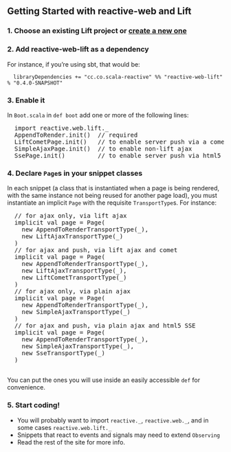 ## Getting Started with reactive-web and Lift

### 1. Choose an existing Lift project or [create a new one](http://www.assembla.com/wiki/show/liftweb/Using_SBT)

### 2. Add reactive-web-lift as a dependency
For instance, if you’re using sbt, that would be:
````
  libraryDependencies += "cc.co.scala-reactive" %% "reactive-web-lift" % "0.4.0-SNAPSHOT"
````

### 3. Enable it
  In `Boot.scala` in `def boot` add one or more of the following lines:
  <pre class="brush: scala">
  import reactive.web.lift._
  AppendToRender.init()  // required
  LiftCometPage.init()   // to enable server push via a comet actor
  SimpleAjaxPage.init()  // to enable non-lift ajax
  SsePage.init()         // to enable server push via html5 server-side events</pre>

### 4. Declare `Page`s in your snippet classes
  In each snippet (a class that is instantiated when a page is being rendered, with the same instance not being reused for another page load),
  you must instantiate an implicit `Page` with the requisite `TransportType`s. For instance:
  <pre class="brush: scala">
  // for ajax only, via lift ajax
  implicit val page = Page(
    new AppendToRenderTransportType(_),
    new LiftAjaxTransportType(_)
  )
  // for ajax and push, via lift ajax and comet
  implicit val page = Page(
    new AppendToRenderTransportType(_),
    new LiftAjaxTransportType(_),
    new LiftCometTransportType(_)
  )
  // for ajax only, via plain ajax
  implicit val page = Page(
    new AppendToRenderTransportType(_),
    new SimpleAjaxTransportType(_)
  )
  // for ajax and push, via plain ajax and html5 SSE
  implicit val page = Page(
    new AppendToRenderTransportType(_),
    new SimpleAjaxTransportType(_),
    new SseTransportType(_)
  )
  </pre>
  You can put the ones you will use inside an easily accessible `def` for convenience.

### 5. Start coding!

*   You will probably want to import `reactive._`, `reactive.web._`, and in some cases `reactive.web.lift._`
*   Snippets that react to events and signals may need to extend `Observing`
*   Read the rest of the site for more info.
